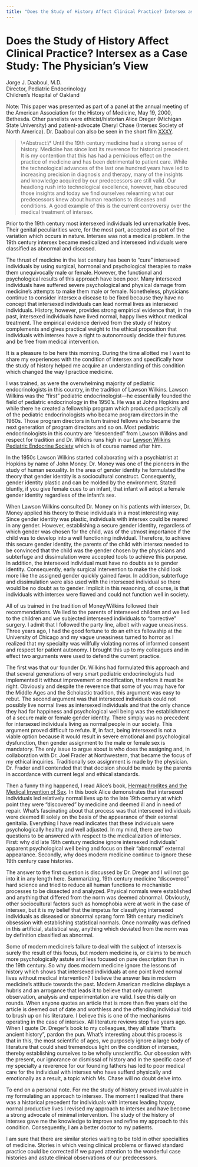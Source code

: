 ```yaml
---
title: "Does the Study of History Affect Clinical Practice? Intersex as a Case Study: The Physician’s View"
---
```


# Does the Study of History Affect Clinical Practice? Intersex as a Case Study: The Physician’s View

<p>Jorge J. Daaboul, M.D.  <br />
Director, Pediatric Endocrinology  <br />
Children&#8217;s Hospital of Oakland  </p>

<p>Note: This paper was presented as part of a panel at the annual meeting of the American Association for the History of Medicine, May 19, 2000, Bethesda. Other panelists were ethicist/historian Alice Dreger (Michigan State University) and patient-advocate Cheryl Chase (Intersex Society of North America). Dr. Daaboul can also be seen in the short film <a href="/videos/xxxy"><span class="caps">XXXY</span></a>.  </p>

<blockquote>
	<p>\*Abstract:\* Until the 19th century medicine had a strong sense of history. Medicine has since lost its reverence for historical precedent. It is my contention that this has had a pernicious effect on the practice of medicine and has been detrimental to patient care. While the technological advances of the last one hundred years have led to increasing precision in diagnosis and therapy, many of the insights and knowledge acquired by our predecessors are still valid. Our headlong rush into technological excellence, however, has obscured those insights and today we find ourselves relearning what our predecessors knew about human reactions to diseases and conditions. A good example of this is the current controversy over the medical treatment of intersex.  </p>
</blockquote>

<p>Prior to the 19th century most intersexed individuals led unremarkable lives. Their genital peculiarities were, for the most part, accepted as part of the variation which occurs in nature. Intersex was not a medical problem. In the 19th century intersex became medicalized and intersexed individuals were classified as abnormal and diseased.  </p>

<p>The thrust of medicine in the last century has been to &#8220;cure&#8221; intersexed individuals by using surgical, hormonal and psychological therapies to make them unequivocally male or female. However, the functional and psychological results of this approach have been poor. Many intersexed individuals have suffered severe psychological and physical damage from medicine&#8217;s attempts to make them male or female. Nonetheless, physicians continue to consider intersex a disease to be fixed because they have no concept that intersexed individuals can lead normal lives as intersexed individuals. History, however, provides strong empirical evidence that, in the past, intersexed individuals have lived normal, happy lives without medical treatment. The empirical evidence derived from the study of history complements and gives practical weight to the ethical proposition that individuals with intersex have a right to autonomously decide their futures and be free from medical intervention.  </p>


<p>It is a pleasure to be here this morning. During the time allotted me I want to share my experiences with the condition of intersex and specifically how the study of history helped me acquire an understanding of this condition which changed the way I practice medicine.  </p>

<p>I was trained, as were the overwhelming majority of pediatric endocrinologists in this country, in the tradition of Lawson Wilkins. Lawson Wilkins was the &#8220;first&#8221; pediatric endocrinologist&#8212;he essentially founded the field of pediatric endocrinology in the 1950&#8217;s. He was at Johns Hopkins and while there he created a fellowship program which produced practically all of the pediatric endocrinologists who became program directors in the 1960s. Those program directors in turn trained fellows who became the next generation of program directors and so on. Most pediatric endocrinologists in this country are &#8220;descended&#8221; from Lawson Wilkins and respect for tradition and Dr. Wilkins runs high in our <a href="http://www.lwpes.org">Lawson Wilkins Pediatric Endocrine Society</a> which is of course named after him.  </p>

<p>In the 1950s Lawson Wilkins started collaborating with a psychiatrist at Hopkins by name of John Money. Dr. Money was one of the pioneers in the study of human sexuality. In the area of gender identity he formulated the theory that gender identity is a sociocultural construct. Consequently, gender identity plastic and can be molded by the environment. Stated bluntly, if you give female cues to an infant, that infant will adopt a female gender identity regardless of the infant&#8217;s sex.  </p>

<p>When Lawson Wilkins consulted Dr. Money on his patients with intersex, Dr. Money applied his theory to these individuals in a most interesting way. Since gender identity was plastic, individuals with intersex could be reared in any gender. However, establishing a secure gender identity, regardless of which gender was chosen for the child, was of the utmost importance if the child was to develop into a well functioning individual. Therefore, to achieve this secure gender identity, the parents of the child with intersex needed to be convinced that the child was the gender chosen by the physicians and subterfuge and dissimulation were accepted tools to achieve this purpose. In addition, the intersexed individual must have no doubts as to gender identity. Consequently, early surgical intervention to make the child look more like the assigned gender quickly gained favor. In addition, subterfuge and dissimulation were also used with the intersexed individual so there would be no doubt as to gender. Implicit in this reasoning, of course, is that individuals with intersex were flawed and could not function well in society.  </p>

<p>All of us trained in the tradition of Money/Wilkins followed their recommendations. We lied to the parents of intersexed children and we lied to the children and we subjected intersexed individuals to &#8220;corrective&#8221; surgery. I admit that I followed the party line, albeit with vague uneasiness. Three years ago, I had the good fortune to do an ethics fellowship at the University of Chicago and my vague uneasiness turned to horror as I realized that my specialty was willfully violating norms of informed consent and respect for patient autonomy. I brought this up to my colleagues and in effect two arguments were used to defend the current practice.  </p>

<p>The first was that our founder Dr. Wilkins had formulated this approach and that several generations of very smart pediatric endocrinologists had implemented it without improvement or modification, therefore it must be right. Obviously and despite the reverence that some of you may have for the Middle Ages and the Scholastic tradition, this argument was easy to rebut. The second argument was that intersexed individuals could not possibly live normal lives as intersexed individuals and that the only chance they had for happiness and psychological well being was the establishment of a secure male or female gender identity. There simply was no precedent for intersexed individuals living as normal people in our society. This argument proved difficult to refute. If, in fact, being intersexed is not a viable option because it would result in severe emotional and psychological dysfunction, then gender assignment to the male or female sex is mandatory. The only issue to argue about is who does the assigning and, in collaboration with Dr. Joel Frader at Northwestern, that became the focus of my ethical inquiries. Traditionally sex assignment is made by the physician. Dr. Frader and I contended that that decision should be made by the parents in accordance with current legal and ethical standards.  </p>

<p>Then a funny thing happened, I read Alice&#8217;s book, <a href="/books/medicalinvention">Hermaphrodites and the Medical Invention of Sex</a>. In this book Alice demonstrates that intersexed individuals led relatively normal lives up to the late 19th century at which point they were &#8220;discovered&#8221; by medicine and deemed ill and in need of repair. What&#8217;s fascinating about that process was that intersexed individuals were deemed ill solely on the basis of the appearance of their external genitalia. Everything I have read indicates that these individuals were psychologically healthy and well adjusted. In my mind, there are two questions to be answered with respect to the medicalization of intersex. First: why did late 19th century medicine ignore intersexed individuals&#8217; apparent psychological well being and focus on their &#8220;abnormal&#8221; external appearance. Secondly, why does modern medicine continue to ignore these 19th century case histories.  </p>

<p>The answer to the first question is discussed by Dr. Dreger and I will not go into it in any length here. Summarizing, 19th century medicine &#8220;discovered&#8221; hard science and tried to reduce all human functions to mechanistic processes to be dissected and analyzed. Physical normals were established and anything that differed from the norm was deemed abnormal. Obviously, other sociocultural factors such as homophobia were at work in the case of intersex, but it is my belief that the impetus for classifying intersexed individuals as diseased or abnormal sprang form 19th century medicine&#8217;s obsession with establishing statistical normals. Once normality was defined in this artificial, statistical way, anything which deviated from the norm was by definition classified as abnormal.  </p>

<p>Some of modern medicine&#8217;s failure to deal with the subject of intersex is surely the result of this focus, but modern medicine is, or claims to be much more psychologically astute and less focused on pure description than in the 19th century. So why does modern medicine ignore the lessons of history which shows that intersexed individuals at one point lived normal lives without medical intervention? I believe the answer lies in modern medicine&#8217;s attitude towards the past. Modern American medicine displays a hubris and an arrogance that leads it to believe that only current observation, analysis and experimentation are valid. I see this daily on rounds. When anyone quotes an article that is more than five years old the article is deemed out of date and worthless and the offending individual told to brush up on his literature. I believe this is one of the mechanisms operating in the case of intersex. All literature reviews stop five years ago. When I quote Dr. Dreger&#8217;s book to my colleagues, they all state &#8220;that&#8217;s ancient history&#8221;, pardon the pun. What&#8217;s interesting about this process is that in this, the most scientific of ages, we purposely ignore a large body of literature that could shed tremendous light on the condition of intersex, thereby establishing ourselves to be wholly unscientific. Our obsession with the present, our ignorance or dismissal of history and in the specific case of my specialty a reverence for our founding fathers has led to poor medical care for the individual with intersex who have sufferd physically and emotionally as a result, a topic which Ms. Chase will no doubt delve into.  </p>

<p>To end on a personal note. For me the study of history proved invaluable in my formulating an approach to intersex. The moment I realized that there was a historical precedent for individuals with intersex leading happy, normal productive lives I revised my approach to intersex and have become a strong advocate of minimal intervention. The study of the history of intersex gave me the knowledge to improve and refine my approach to this condition. Consequently, I am a better doctor to my patients.  </p>

<p>I am sure that there are similar stories waiting to be told in other specialties of medicine. Stories in which vexing clinical problems or flawed standard practice could be corrected if we payed attention to the wonderful case histories and astute clinical observations of our predecessors.</p>